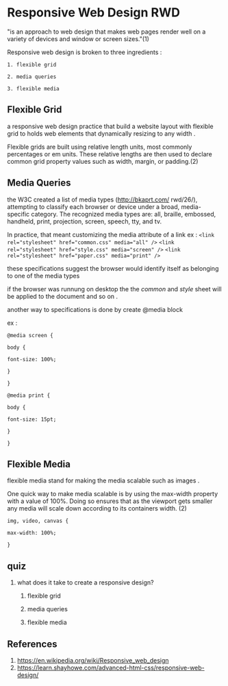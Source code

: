 # Responsive Web Design RWD 

"is an approach to web design that makes web pages render well on a variety of devices and window or screen sizes."(1)

Responsive web design is broken to three ingredients :

    1. flexible grid
    
    2. media queries
    
    3. flexible media

## Flexible Grid

a responsive web design practice  that build a website layout with  flexible grid to holds web elements that dynamically resizing  to any width . 

Flexible grids are built using relative length units, most commonly percentages or em units. These relative lengths are then used to declare common grid property values such as width, margin, or padding.(2)

## Media Queries
the W3C created a list of media types (http://bkaprt.com/
rwd/26/), attempting to classify each browser or device under a broad, media-specific category. The recognized media types are: all, braille, embossed, handheld, print, projection, screen, speech, tty, and tv.

In practice, that meant customizing the media attribute of a link
ex :
```<link rel="stylesheet" href="common.css" media="all" />```
```<link rel="stylesheet" href="style.css" media="screen" />```
```<link rel="stylesheet" href="paper.css" media="print" />```

these specifications suggest the browser would identify itself as belonging to one of the media types

if the browser was runnung on desktop the the *common* and *style* sheet will be applied to the document and so on .

another way to specifications is done by create @media block

ex :

```@media screen {```

  ```body {```

  ```font-size: 100%;```

```}```

```}```

```@media print {```

```body {```

```font-size: 15pt;```

```}```

```}```


## Flexible Media
 
flexible media stand for making the media scalable  such as images .

One quick way to make media scalable is by using the max-width property with a value of 100%. Doing so ensures that as the viewport gets smaller any media will scale down according to its containers width. (2)

```img, video, canvas {```

  ```max-width: 100%;```
  
```}```


## quiz
1) what does it take to create a responsive design?

    1. flexible grid
    
    2. media queries
    
    3. flexible media


## References
1. https://en.wikipedia.org/wiki/Responsive_web_design
2. https://learn.shayhowe.com/advanced-html-css/responsive-web-design/


